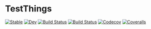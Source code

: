 # TestThings

[![Stable](https://img.shields.io/badge/docs-stable-blue.svg)](https://under-Peter.github.io/TestThings.jl/stable)
[![Dev](https://img.shields.io/badge/docs-dev-blue.svg)](https://under-Peter.github.io/TestThings.jl/dev)
[![Build Status](https://travis-ci.com/under-Peter/TestThings.jl.svg?branch=master)](https://travis-ci.com/under-Peter/TestThings.jl)
[![Build Status](https://ci.appveyor.com/api/projects/status/github/under-Peter/TestThings.jl?svg=true)](https://ci.appveyor.com/project/under-Peter/TestThings-jl)
[![Codecov](https://codecov.io/gh/under-Peter/TestThings.jl/branch/master/graph/badge.svg)](https://codecov.io/gh/under-Peter/TestThings.jl)
[![Coveralls](https://coveralls.io/repos/github/under-Peter/TestThings.jl/badge.svg?branch=master)](https://coveralls.io/github/under-Peter/TestThings.jl?branch=master)
